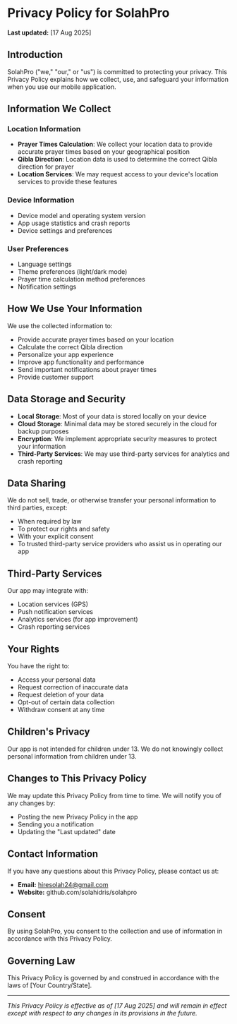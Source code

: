 # Privacy Policy for SolahPro

**Last updated:** [17 Aug 2025]

## Introduction

SolahPro ("we," "our," or "us") is committed to protecting your privacy. This Privacy Policy explains how we collect, use, and safeguard your information when you use our mobile application.

## Information We Collect

### Location Information
- **Prayer Times Calculation**: We collect your location data to provide accurate prayer times based on your geographical position
- **Qibla Direction**: Location data is used to determine the correct Qibla direction for prayer
- **Location Services**: We may request access to your device's location services to provide these features

### Device Information
- Device model and operating system version
- App usage statistics and crash reports
- Device settings and preferences

### User Preferences
- Language settings
- Theme preferences (light/dark mode)
- Prayer time calculation method preferences
- Notification settings

## How We Use Your Information

We use the collected information to:
- Provide accurate prayer times based on your location
- Calculate the correct Qibla direction
- Personalize your app experience
- Improve app functionality and performance
- Send important notifications about prayer times
- Provide customer support

## Data Storage and Security

- **Local Storage**: Most of your data is stored locally on your device
- **Cloud Storage**: Minimal data may be stored securely in the cloud for backup purposes
- **Encryption**: We implement appropriate security measures to protect your information
- **Third-Party Services**: We may use third-party services for analytics and crash reporting

## Data Sharing

We do not sell, trade, or otherwise transfer your personal information to third parties, except:
- When required by law
- To protect our rights and safety
- With your explicit consent
- To trusted third-party service providers who assist us in operating our app

## Third-Party Services

Our app may integrate with:
- Location services (GPS)
- Push notification services
- Analytics services (for app improvement)
- Crash reporting services

## Your Rights

You have the right to:
- Access your personal data
- Request correction of inaccurate data
- Request deletion of your data
- Opt-out of certain data collection
- Withdraw consent at any time

## Children's Privacy

Our app is not intended for children under 13. We do not knowingly collect personal information from children under 13.

## Changes to This Privacy Policy

We may update this Privacy Policy from time to time. We will notify you of any changes by:
- Posting the new Privacy Policy in the app
- Sending you a notification
- Updating the "Last updated" date

## Contact Information

If you have any questions about this Privacy Policy, please contact us at:

- **Email:** hiresolah24@gmail.com
- **Website:** github.com/solahidris/solahpro

## Consent

By using SolahPro, you consent to the collection and use of information in accordance with this Privacy Policy.

## Governing Law

This Privacy Policy is governed by and construed in accordance with the laws of [Your Country/State].

---

*This Privacy Policy is effective as of [17 Aug 2025] and will remain in effect except with respect to any changes in its provisions in the future.*